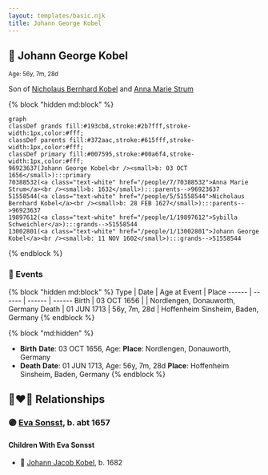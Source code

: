 ```yaml
---
layout: templates/basic.njk
title: Johann George Kobel
---
```

## 🔵 Johann George Kobel
<small>Age: 56y, 7m, 28d</small>

Son of [Nicholaus Bernhard Kobel](/people/5/51558544) and [Anna Marie Strum](/people/7/70388532)

{% block "hidden md:block" %}
```mermaid
graph
classDef grands fill:#193cb8,stroke:#2b7fff,stroke-width:1px,color:#fff;
classDef parents fill:#372aac,stroke:#615fff,stroke-width:1px,color:#fff;
classDef primary fill:#007595,stroke:#00a6f4,stroke-width:1px,color:#fff;
96923637(Johann George Kobel<br /><small>b: 03 OCT 1656</small>):::primary
70388532(<a class="text-white" href="/people/7/70388532">Anna Marie Strum</a><br /><small>b: 1632</small>):::parents-->96923637
51558544(<a class="text-white" href="/people/5/51558544">Nicholaus Bernhard Kobel</a><br /><small>b: 28 FEB 1627</small>):::parents-->96923637
19897612(<a class="text-white" href="/people/1/19897612">Sybilla Schweichler</a>):::grands-->51558544
13002801(<a class="text-white" href="/people/1/13002801">Johann George Kobel</a><br /><small>b: 11 NOV 1602</small>):::grands-->51558544
```
{% endblock %}

### 📆 Events

{% block "hidden md:block" %}
Type | Date | Age at Event | Place
------ | ------ | ------ | ------
Birth | 03 OCT 1656 |  | Nordlengen, Donauworth, Germany
Death | 01 JUN 1713 | 56y, 7m, 28d | Hoffenheim Sinsheim, Baden, Germany
{% endblock %}

{% block "md:hidden" %}
- **Birth**
**Date**: 03 OCT 1656, Age:
**Place**: Nordlengen, Donauworth, Germany
- **Death**
**Date**: 01 JUN 1713, Age: 56y, 7m, 28d
**Place**: Hoffenheim Sinsheim, Baden, Germany
{% endblock %}

## 👩‍❤️‍👨 Relationships

### 🟣 [Eva Sonsst](/people/4/40351050), b. abt 1657

#### Children With Eva Sonsst
* 🔵 [Johann Jacob Kobel](/people/8/81342340), b. 1682